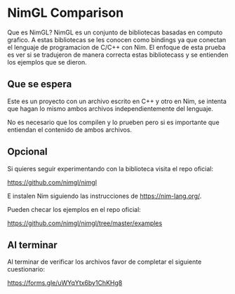# NimGL Comparison

Que es NimGL? NimGL es un conjunto de bibliotecas basadas en computo grafico. A estas bibliotecas se les conocen como
bindings ya que conectan el lenguaje de programacion de C/C++ con Nim. El enfoque de esta prueba es ver si se
tradujeron de manera correcta estas bibliotecass y se entienden los ejemplos que se dieron.

## Que se espera

Este es un proyecto con un archivo escrito en C++ y otro en Nim, se intenta que hagan lo mismo ambos archivos
independientemente del lenguaje.

No es necesario que los compilen y lo prueben pero si es importante que entiendan el contenido de ambos archivos.

## Opcional

Si quieres seguir experimentando con la biblioteca visita el repo oficial:

https://github.com/nimgl/nimgl

E instalen Nim siguiendo las instrucciones de https://nim-lang.org/.

Pueden checar los ejemplos en el repo oficial:

https://github.com/nimgl/nimgl/tree/master/examples

## Al terminar

Al terminar de verificar los archivos favor de completar el siguiente cuestionario:

https://forms.gle/uWYqYtx6by1ChKHg8
